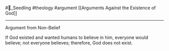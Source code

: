 #🌱_Seedling 
#theology
#argument 
[[Arguments Against the Existence of God]]

---

Argument from Non-Belief

If God existed and wanted humans to believe in him, everyone would believe; not everyone believes; therefore, God does not exist.